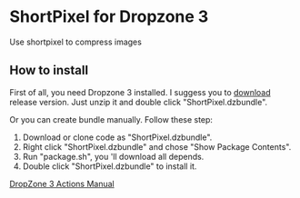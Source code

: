 # ShortPixel for Dropzone 3
Use shortpixel to compress images

## How to install
First of all, you need Dropzone 3 installed.
I suggess you to [download](https://github.com/Just4test/ShortPixel.dzbundle/releases) release version. Just unzip it and double click "ShortPixel.dzbundle".

Or you can create bundle manually. Follow these step:
1. Download or clone code as "ShortPixel.dzbundle".
2. Right click "ShortPixel.dzbundle" and chose "Show Package Contents".
3. Run "package.sh", you 'll download all depends.
4. Double click "ShortPixel.dzbundle" to install it.


[DropZone 3 Actions Manual](https://github.com/aptonic/dropzone3-actions/blob/master/README.md)
